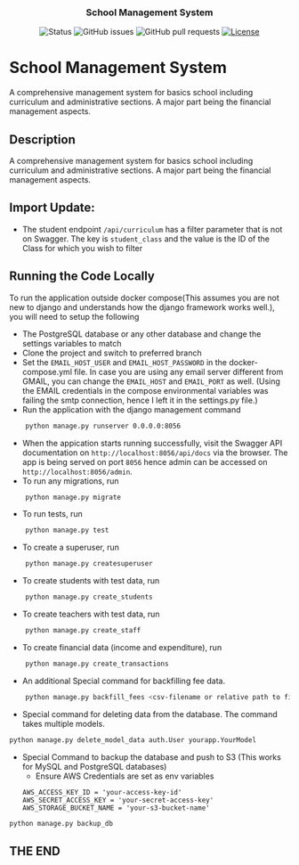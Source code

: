 
<h3 align="center">School Management System</h3>

<div align="center">

  ![Status](https://img.shields.io/badge/status-active-success.svg)
  ![GitHub issues](https://img.shields.io/github/issues/lesalami/lms_backend?color=yellow)
  ![GitHub pull requests](https://img.shields.io/github/issues-pr/lesalami/lms_backend?color=success)
  [![License](https://img.shields.io/badge/license-Proprietary-blue.svg)](/LICENSE)


</div>

# School Management System

A comprehensive management system for basics school including curriculum and administrative sections. A major part being the financial management aspects.
## Description
A comprehensive management system for  basics school including curriculum and administrative sections. A major part being the financial management aspects.

## Import Update:
* The student endpoint `/api/curriculum` has a filter parameter that is not on Swagger. The key is `student_class` and the value is the ID of the Class for which you wish to filter

## Running the Code Locally
To run the application outside docker compose(This assumes you are not new to django and understands how the django framework works well.), you will need to setup the following
* The PostgreSQL database or any other database and change the settings variables to match
* Clone the project and switch to preferred branch
* Set the `EMAIL_HOST_USER` and `EMAIL_HOST_PASSWORD` in the docker-compose.yml file. In case you are using any email server different from GMAIL, you can change the `EMAIL_HOST` and `EMAIL_PORT` as well. (Using the EMAIL credentials in the compose environmental variables was failing the smtp connection, hence I left it in the settings.py file.)
* Run the application with the django management command
```bash
    python manage.py runserver 0.0.0.0:8056
```
* When the appication starts running successfully, visit the Swagger API documentation on `http://localhost:8056/api/docs` via the browser. The app is being served on port `8056` hence admin can be accessed on `http://localhost:8056/admin`.
* To run any migrations, run 
```bash
    python manage.py migrate
```
* To run tests, run 
```bash
    python manage.py test
```
* To create a superuser, run 
```bash
    python manage.py createsuperuser
```
* To create students with test data, run 
```bash
    python manage.py create_students
```
* To create teachers with test data, run 
```bash
    python manage.py create_staff
```
* To create financial data (income and expenditure), run
```bash
    python manage.py create_transactions
```
* An additional Special command for backfilling fee data. 
```bash
    python manage.py backfill_fees <csv-filename or relative path to file>
```
* Special command for deleting data from the database. The command takes multiple models.
```bash
python manage.py delete_model_data auth.User yourapp.YourModel
```
* Special Command to backup the database and push to S3 (This works for MySQL and PostgreSQL databases)
    * Ensure AWS Credentials are set as env variables
    ```
    AWS_ACCESS_KEY_ID = 'your-access-key-id'
    AWS_SECRET_ACCESS_KEY = 'your-secret-access-key'
    AWS_STORAGE_BUCKET_NAME = 'your-s3-bucket-name'
    ```
```bash
python manage.py backup_db
```


## THE END

